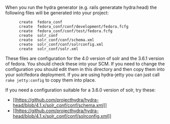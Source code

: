 When you run the hydra generator (e.g. rails generatate hydra:head) the following files will be generated into your project:
```
      create  fedora_conf
      create  fedora_conf/conf/development/fedora.fcfg
      create  fedora_conf/conf/test/fedora.fcfg
      create  solr_conf
      create  solr_conf/conf/schema.xml
      create  solr_conf/conf/solrconfig.xml
      create  solr_conf/solr.xml
```

These files are configuration for the 4.0 version of solr and the 3.6.1 version of fedora. You should check these into your SCM.  If you need to change the configuration you should edit them in this directory and then copy them into your solr/fedora deployment.  If you are using hydra-jetty you can just call `rake jetty:config` to copy them into place.

If you need a configuration suitable for a 3.6.0 version of solr, try these:
* [[https://github.com/projecthydra/hydra-head/blob/4.1.x/solr_conf/conf/schema.xml]]
* [[https://github.com/projecthydra/hydra-head/blob/4.1.x/solr_conf/conf/solrconfig.xml]] 